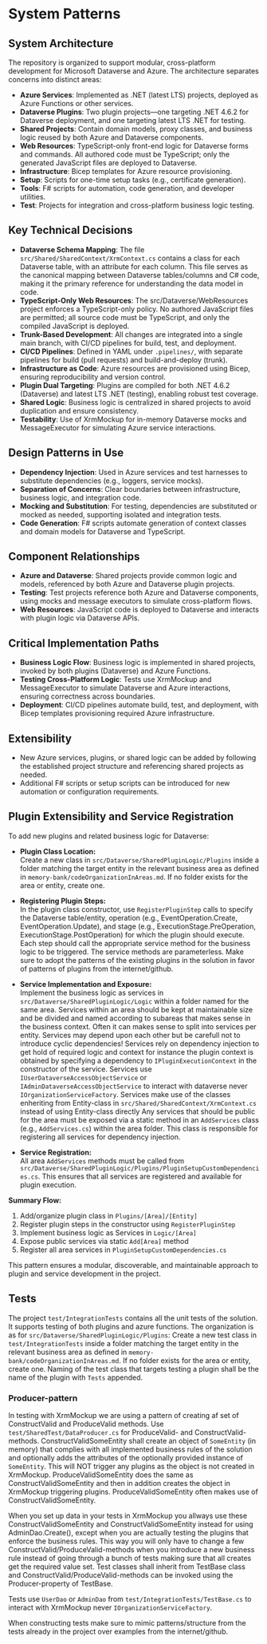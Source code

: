 # System Patterns

## System Architecture
The repository is organized to support modular, cross-platform development for Microsoft Dataverse and Azure. The architecture separates concerns into distinct areas:
- **Azure Services**: Implemented as .NET (latest LTS) projects, deployed as Azure Functions or other services.
- **Dataverse Plugins**: Two plugin projects—one targeting .NET 4.6.2 for Dataverse deployment, and one targeting latest LTS .NET for testing.
- **Shared Projects**: Contain domain models, proxy classes, and business logic reused by both Azure and Dataverse components.
- **Web Resources**: TypeScript-only front-end logic for Dataverse forms and commands. All authored code must be TypeScript; only the generated JavaScript files are deployed to Dataverse.
- **Infrastructure**: Bicep templates for Azure resource provisioning.
- **Setup**: Scripts for one-time setup tasks (e.g., certificate generation).
- **Tools**: F# scripts for automation, code generation, and developer utilities.
- **Test**: Projects for integration and cross-platform business logic testing.

## Key Technical Decisions
- **Dataverse Schema Mapping**: The file `src/Shared/SharedContext/XrmContext.cs` contains a class for each Dataverse table, with an attribute for each column. This file serves as the canonical mapping between Dataverse tables/columns and C# code, making it the primary reference for understanding the data model in code.
- **TypeScript-Only Web Resources**: The src/Dataverse/WebResources project enforces a TypeScript-only policy. No authored JavaScript files are permitted; all source code must be TypeScript, and only the compiled JavaScript is deployed.
- **Trunk-Based Development**: All changes are integrated into a single main branch, with CI/CD pipelines for build, test, and deployment.
- **CI/CD Pipelines**: Defined in YAML under `.pipelines/`, with separate pipelines for build (pull requests) and build-and-deploy (trunk).
- **Infrastructure as Code**: Azure resources are provisioned using Bicep, ensuring reproducibility and version control.
- **Plugin Dual Targeting**: Plugins are compiled for both .NET 4.6.2 (Dataverse) and latest LTS .NET (testing), enabling robust test coverage.
- **Shared Logic**: Business logic is centralized in shared projects to avoid duplication and ensure consistency.
- **Testability**: Use of XrmMockup for in-memory Dataverse mocks and MessageExecutor for simulating Azure service interactions.

## Design Patterns in Use
- **Dependency Injection**: Used in Azure services and test harnesses to substitute dependencies (e.g., loggers, service mocks).
- **Separation of Concerns**: Clear boundaries between infrastructure, business logic, and integration code.
- **Mocking and Substitution**: For testing, dependencies are substituted or mocked as needed, supporting isolated and integration tests.
- **Code Generation**: F# scripts automate generation of context classes and domain models for Dataverse and TypeScript.

## Component Relationships
- **Azure and Dataverse**: Shared projects provide common logic and models, referenced by both Azure and Dataverse plugin projects.
- **Testing**: Test projects reference both Azure and Dataverse components, using mocks and message executors to simulate cross-platform flows.
- **Web Resources**: JavaScript code is deployed to Dataverse and interacts with plugin logic via Dataverse APIs.

## Critical Implementation Paths
- **Business Logic Flow**: Business logic is implemented in shared projects, invoked by both plugins (Dataverse) and Azure Functions.
- **Testing Cross-Platform Logic**: Tests use XrmMockup and MessageExecutor to simulate Dataverse and Azure interactions, ensuring correctness across boundaries.
- **Deployment**: CI/CD pipelines automate build, test, and deployment, with Bicep templates provisioning required Azure infrastructure.

## Extensibility
- New Azure services, plugins, or shared logic can be added by following the established project structure and referencing shared projects as needed.
- Additional F# scripts or setup scripts can be introduced for new automation or configuration requirements.

## Plugin Extensibility and Service Registration

To add new plugins and related business logic for Dataverse:

- **Plugin Class Location:**  
  Create a new class in `src/Dataverse/SharedPluginLogic/Plugins` inside a folder matching the target entity in the relevant business area as defined in `memory-bank/codeOrganizationInAreas.md`. If no folder exists for the area or entity, create one. 

- **Registering Plugin Steps:**  
  In the plugin class constructor, use `RegisterPluginStep` calls to specify the Dataverse table/entity, operation (e.g., EventOperation.Create, EventOperation.Update), and stage (e.g., ExecutionStage.PreOperation, ExecutionStage.PostOperation) for which the plugin should execute.
  Each step should call the appropriate service method for the business logic to be triggered. 
  The service methods are parameterless.
  Make sure to adopt the patterns of the existing plugins in the solution in favor of patterns of plugins from the internet/github.

- **Service Implementation and Exposure:**  
  Implement the business logic as services in `src/Dataverse/SharedPluginLogic/Logic` within a folder named for the same area. 
  Services within an area should be kept at maintainable size and be divided and named according to subareas that makes sense in the business context. 
  Often it can makes sense to split into services per entity. 
  Services may depend upon each other but be carefull not to introduce cyclic dependencies!
  Services rely on dependency injection to get hold of required logic and context for instance the plugin context is obtained by specifying a dependency to `IPluginExecutionContext` in the constructor of the service.
  Services use `IUserDataverseAccessObjectService` or `IAdminDataverseAccessObjectService` to interact with dataverse never `IOrganizationServiceFactory`.
  Services make use of the classes enheriting from Entity-class in `src/Shared/SharedContext/XrmContext.cs` instead of using Entity-class directly
  Any services that should be public for the area must be exposed via a static method in an `AddServices` class (e.g., `AddServices.cs`) within the area folder. This class is responsible for registering all services for dependency injection.

- **Service Registration:**  
  All area `AddServices` methods must be called from `src/Dataverse/SharedPluginLogic/Plugins/PluginSetupCustomDependencies.cs`. This ensures that all services are registered and available for plugin execution.

**Summary Flow:**
1. Add/organize plugin class in `Plugins/[Area]/[Entity]`
2. Register plugin steps in the constructor using `RegisterPluginStep`
3. Implement business logic as Services in `Logic/[Area]`
4. Expose public services via static `Add[Area]` method
5. Register all area services in `PluginSetupCustomDependencies.cs`

This pattern ensures a modular, discoverable, and maintainable approach to plugin and service development in the project.

## Tests

The project `test/IntegrationTests` contains all the unit tests of the solution.
It supports testing of both plugins and azure functions.
The organization is as for `src/Dataverse/SharedPluginLogic/Plugins`: Create a new test class in `test/IntegrationTests` inside a folder matching the target entity in the relevant business area as defined in `memory-bank/codeOrganizationInAreas.md`. If no folder exists for the area or entity, create one. 
Naming of the test class that targets testing a plugin shall be the name of the plugin with `Tests` appended.

### Producer-pattern
In testing with XrmMockup we are using a pattern of creating af set of ConstructValid and ProduceValid methods.
Use `test/SharedTest/DataProducer.cs` for ProduceValid- and ConstructValid-methods.
ConstructValidSomeEntity shall create an object of `SomeEntity` (in memory) that complies with all implemented business rules of the solution and optionally adds the attributes of the optionally provided instance of `SomeEntity`.
This will NOT trigger any plugins as the object is not created in XrmMockup.
ProduceValidSomeEntity does the same as ConstructValidSomeEntity and then in addition creates the object in XrmMockup triggering plugins. 
ProduceValidSomeEntity often makes use of ConstructValidSomeEntity.

When you set up data in your tests in XrmMockup you allways use these ConstructValidSomeEntity and ConstructValidSomeEntity instead for using AdminDao.Create(), except when you are actually testing the plugins that enforce the business rules.
This way you will only have to change a few ConstructValid/ProduceValid-methods when you introduce a new business rule instead of going through a bunch of tests making sure that all creates get the required value set.
Test classes shall inherit from TestBase class and ConstructValid/ProduceValid-methods can be invoked using the Producer-property of TestBase.

Tests use `UserDao` or `AdminDao` from `test/IntegrationTests/TestBase.cs` to interact with XrmMockup never `IOrganizationServiceFactory`.

When constructing tests make sure to mimic patterns/structure from the tests already in the project over examples from the internet/github.



